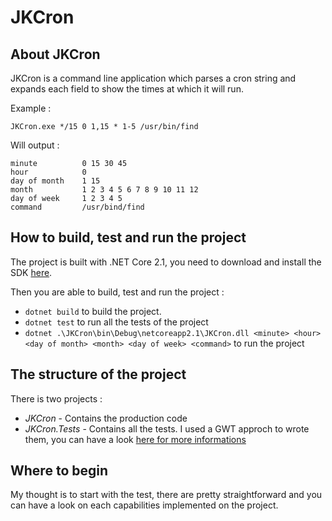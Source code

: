 # JKCron

## About JKCron

JKCron is a command line application which parses a cron string and expands each field to show the times at which it will run.

Example :

```JKCron.exe */15 0 1,15 * 1-5 /usr/bin/find```

Will output :

```console
minute          0 15 30 45
hour            0
day of month    1 15
month           1 2 3 4 5 6 7 8 9 10 11 12
day of week     1 2 3 4 5
command         /usr/bind/find
```

## How to build, test and run the project

The project is built with .NET Core 2.1, you need to download and install the SDK [here](https://dotnet.microsoft.com/download/dotnet-core/2.1).

Then you are able to build, test and run the project :

* `dotnet build` to build the project.
* `dotnet test` to run all the tests of the project
* `dotnet .\JKCron\bin\Debug\netcoreapp2.1\JKCron.dll <minute> <hour> <day of month> <month> <day of week> <command>` to run the project

## The structure of the project

There is two projects :

* *JKCron* - Contains the production code
* *JKCron.Tests* - Contains all the tests. I used a GWT approch to wrote them, you can have a look [here for more informations](https://martinfowler.com/bliki/GivenWhenThen.html)

## Where to begin

My thought is to start with the test, there are pretty straightforward and you can have a look on each capabilities implemented on the project.
